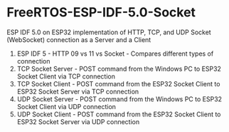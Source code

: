 # FreeRTOS-ESP-IDF-5.0-Socket
ESP IDF 5.0 on ESP32 implementation of HTTP, TCP, and UDP Socket (WebSocket) connection as a Server and a Client
1. ESP IDF 5 - HTTP 09 vs 11 vs Socket - Compares different types of connection
2. TCP Socket Server - POST command from the Windows PC to ESP32 Socket Client via TCP connection
3. TCP Socket Client - POST command from the ESP32 Socket Client to ESP32 Socket Server via TCP connection
4. UDP Socket Server - POST command from the Windows PC to ESP32 Socket Client via UDP connection
5. UDP Socket Client - POST command from the ESP32 Socket Client to ESP32 Socket Server via UDP connection
